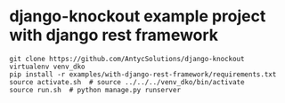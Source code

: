 django-knockout example project with django rest framework
===

    git clone https://github.com/AntycSolutions/django-knockout
    virtualenv venv_dko
    pip install -r examples/with-django-rest-framework/requirements.txt
    source activate.sh  # source ../../../venv_dko/bin/activate
    source run.sh  # python manage.py runserver
